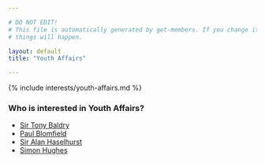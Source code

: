 ```yaml
---

# DO NOT EDIT!
# This file is automatically generated by get-members. If you change it, bad
# things will happen.

layout: default
title: "Youth Affairs"

---
```


{% include interests/youth-affairs.md %}

### Who is interested in Youth Affairs?


* [Sir Tony Baldry](/members/sir-tony-baldry.html)
* [Paul Blomfield](/members/paul-blomfield.html)
* [Sir Alan Haselhurst](/members/sir-alan-haselhurst.html)
* [Simon Hughes](/members/simon-hughes.html)
